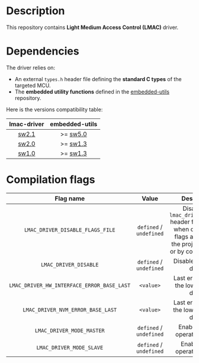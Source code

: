 # Description

This repository contains **Light Medium Access Control (LMAC)** driver.

# Dependencies

The driver relies on:

* An external `types.h` header file defining the **standard C types** of the targeted MCU.
* The **embedded utility functions** defined in the [embedded-utils](https://github.com/Ludovic-Lesur/embedded-utils) repository.

Here is the versions compatibility table:

| **lmac-driver** | **embedded-utils** |
|:---:|:---:|
| [sw2.1](https://github.com/Ludovic-Lesur/lmac-driver/releases/tag/sw2.1) | >= [sw5.0](https://github.com/Ludovic-Lesur/embedded-utils/releases/tag/sw5.0) |
| [sw2.0](https://github.com/Ludovic-Lesur/lmac-driver/releases/tag/sw2.0) | >= [sw1.3](https://github.com/Ludovic-Lesur/embedded-utils/releases/tag/sw1.3) |
| [sw1.0](https://github.com/Ludovic-Lesur/lmac-driver/releases/tag/sw1.0) | >= [sw1.3](https://github.com/Ludovic-Lesur/embedded-utils/releases/tag/sw1.3) |

# Compilation flags

| **Flag name** | **Value** | **Description** |
|:---:|:---:|:---:|
| `LMAC_DRIVER_DISABLE_FLAGS_FILE` | `defined` / `undefined` | Disable the `lmac_driver_flags.h` header file inclusion when compilation flags are given in the project settings or by command line. |
| `LMAC_DRIVER_DISABLE` | `defined` / `undefined` | Disable the LMAC driver. |
| `LMAC_DRIVER_HW_INTERFACE_ERROR_BASE_LAST` | `<value>` | Last error base of the low level bus driver. |
| `LMAC_DRIVER_NVM_ERROR_BASE_LAST` | `<value>` | Last error base of the low level NVM driver. |
| `LMAC_DRIVER_MODE_MASTER` | `defined` / `undefined` | Enable master operating mode. |
| `LMAC_DRIVER_MODE_SLAVE` | `defined` / `undefined` | Enable slave operating mode. |
